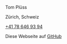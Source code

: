 
Tom Plüss

Zürich, Schweiz

[+41 78 646 93 94](tel:+41786469394)


Diese Webseite auf [GitHub](https://github.com/tompluess/tompluess)